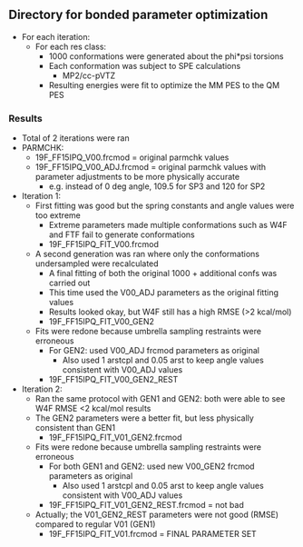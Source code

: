 ## Directory for bonded parameter optimization
* For each iteration:
    * For each res class:
        * 1000 conformations were generated about the phi*psi torsions
        * Each conformation was subject to SPE calculations
            * MP2/cc-pVTZ
        * Resulting energies were fit to optimize the MM PES to the QM PES

### Results
* Total of 2 iterations were ran
* PARMCHK:
    * 19F_FF15IPQ_V00.frcmod = original parmchk values
    * 19F_FF15IPQ_V00_ADJ.frcmod = original parmchk values with parameter adjustments to be more physically accurate
        * e.g. instead of 0 deg angle, 109.5 for SP3 and 120 for SP2
* Iteration 1:
    * First fitting was good but the spring constants and angle values were too extreme
        * Extreme parameters made multiple conformations such as W4F and FTF fail to generate conformations
        * 19F_FF15IPQ_FIT_V00.frcmod
    * A second generation was ran where only the conformations undersampled were recalculated
        * A final fitting of both the original 1000 + additional confs was carried out
        * This time used the V00_ADJ parameters as the original fitting values
        * Results looked okay, but W4F still has a high RMSE (>2 kcal/mol)
        * 19F_FF15IPQ_FIT_V00_GEN2
    * Fits were redone because umbrella sampling restraints were erroneous
        * For GEN2: used V00_ADJ frcmod parameters as original
            * Also used 1 arstcpl and 0.05 arst to keep angle values consistent with V00_ADJ values
        * 19F_FF15IPQ_FIT_V00_GEN2_REST
* Iteration 2:
    * Ran the same protocol with GEN1 and GEN2: both were able to see W4F RMSE <2 kcal/mol results
    * The GEN2 parameters were a better fit, but less physically consistent than GEN1
        * 19F_FF15IPQ_FIT_V01_GEN2.frcmod
    * Fits were redone because umbrella sampling restraints were erroneous
        * For both GEN1 and GEN2: used new V00_GEN2 frcmod parameters as original
            * Also used 1 arstcpl and 0.05 arst to keep angle values consistent with V00_ADJ values
        * 19F_FF15IPQ_FIT_V01_GEN2_REST.frcmod = not bad
    * Actually; the V01_GEN2_REST parameters were not good (RMSE) compared to regular V01 (GEN1)
        * 19F_FF15IPQ_FIT_V01.frcmod = FINAL PARAMETER SET
